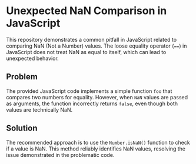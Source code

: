 # Unexpected NaN Comparison in JavaScript

This repository demonstrates a common pitfall in JavaScript related to comparing NaN (Not a Number) values.  The loose equality operator (`==`) in JavaScript does not treat NaN as equal to itself, which can lead to unexpected behavior.

## Problem

The provided JavaScript code implements a simple function `foo` that compares two numbers for equality.  However, when `NaN` values are passed as arguments, the function incorrectly returns `false`, even though both values are technically NaN.

## Solution

The recommended approach is to use the `Number.isNaN()` function to check if a value is NaN. This method reliably identifies NaN values, resolving the issue demonstrated in the problematic code.
